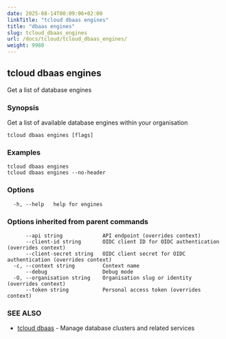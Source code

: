 ```yaml
---
date: 2025-08-14T00:09:06+02:00
linkTitle: "tcloud dbaas engines"
title: "dbaas engines"
slug: tcloud_dbaas_engines
url: /docs/tcloud/tcloud_dbaas_engines/
weight: 9980
---
```

## tcloud dbaas engines

Get a list of database engines

### Synopsis

Get a list of available database engines within your organisation

```
tcloud dbaas engines [flags]
```

### Examples

```
tcloud dbaas engines
tcloud dbaas engines --no-header
```

### Options

```
  -h, --help   help for engines
```

### Options inherited from parent commands

```
      --api string             API endpoint (overrides context)
      --client-id string       OIDC client ID for OIDC authentication (overrides context)
      --client-secret string   OIDC client secret for OIDC authentication (overrides context)
  -c, --context string         Context name
      --debug                  Debug mode
  -O, --organisation string    Organisation slug or identity (overrides context)
      --token string           Personal access token (overrides context)
```

### SEE ALSO

* [tcloud dbaas](/docs/tcloud/tcloud_dbaas/)	 - Manage database clusters and related services

